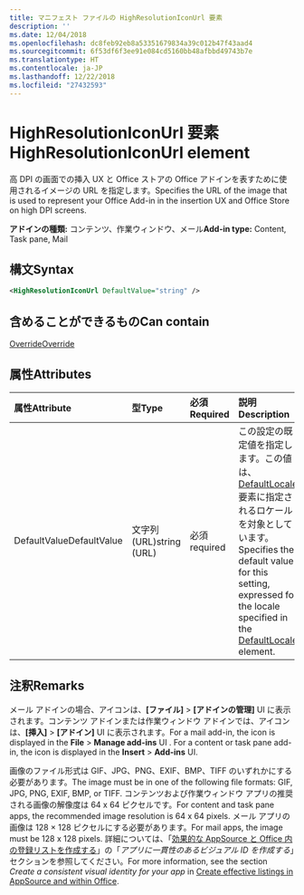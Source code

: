 ```yaml
---
title: マニフェスト ファイルの HighResolutionIconUrl 要素
description: ''
ms.date: 12/04/2018
ms.openlocfilehash: dc8feb92eb8a53351679834a39c012b47f43aad4
ms.sourcegitcommit: 6f53df6f3ee91e084cd5160bb48afbbd49743b7e
ms.translationtype: HT
ms.contentlocale: ja-JP
ms.lasthandoff: 12/22/2018
ms.locfileid: "27432593"
---
```

# <a name="highresolutioniconurl-element"></a><span data-ttu-id="e79ab-102">HighResolutionIconUrl 要素</span><span class="sxs-lookup"><span data-stu-id="e79ab-102">HighResolutionIconUrl element</span></span>

<span data-ttu-id="e79ab-103">高 DPI の画面での挿入 UX と Office ストアの Office アドインを表すために使用されるイメージの URL を指定します。</span><span class="sxs-lookup"><span data-stu-id="e79ab-103">Specifies the URL of the image that is used to represent your Office Add-in in the insertion UX and Office Store on high DPI screens.</span></span>

<span data-ttu-id="e79ab-104">**アドインの種類:** コンテンツ、作業ウィンドウ、メール</span><span class="sxs-lookup"><span data-stu-id="e79ab-104">**Add-in type:** Content, Task pane, Mail</span></span>

## <a name="syntax"></a><span data-ttu-id="e79ab-105">構文</span><span class="sxs-lookup"><span data-stu-id="e79ab-105">Syntax</span></span>

```XML
<HighResolutionIconUrl DefaultValue="string" />
```

## <a name="can-contain"></a><span data-ttu-id="e79ab-106">含めることができるもの</span><span class="sxs-lookup"><span data-stu-id="e79ab-106">Can contain</span></span>

[<span data-ttu-id="e79ab-107">Override</span><span class="sxs-lookup"><span data-stu-id="e79ab-107">Override</span></span>](override.md)

## <a name="attributes"></a><span data-ttu-id="e79ab-108">属性</span><span class="sxs-lookup"><span data-stu-id="e79ab-108">Attributes</span></span>

|<span data-ttu-id="e79ab-109">**属性**</span><span class="sxs-lookup"><span data-stu-id="e79ab-109">**Attribute**</span></span>|<span data-ttu-id="e79ab-110">**型**</span><span class="sxs-lookup"><span data-stu-id="e79ab-110">**Type**</span></span>|<span data-ttu-id="e79ab-111">**必須**</span><span class="sxs-lookup"><span data-stu-id="e79ab-111">**Required**</span></span>|<span data-ttu-id="e79ab-112">**説明**</span><span class="sxs-lookup"><span data-stu-id="e79ab-112">**Description**</span></span>|
|:-----|:-----|:-----|:-----|
|<span data-ttu-id="e79ab-113">DefaultValue</span><span class="sxs-lookup"><span data-stu-id="e79ab-113">DefaultValue</span></span>|<span data-ttu-id="e79ab-114">文字列 (URL)</span><span class="sxs-lookup"><span data-stu-id="e79ab-114">string (URL)</span></span>|<span data-ttu-id="e79ab-115">必須</span><span class="sxs-lookup"><span data-stu-id="e79ab-115">required</span></span>|<span data-ttu-id="e79ab-116">この設定の既定値を指定します。この値は、[DefaultLocale](defaultlocale.md) 要素に指定されるロケールを対象としています。</span><span class="sxs-lookup"><span data-stu-id="e79ab-116">Specifies the default value for this setting, expressed for the locale specified in the [DefaultLocale](defaultlocale.md) element.</span></span>|

## <a name="remarks"></a><span data-ttu-id="e79ab-117">注釈</span><span class="sxs-lookup"><span data-stu-id="e79ab-117">Remarks</span></span>

<span data-ttu-id="e79ab-p101">メール アドインの場合、アイコンは、**[ファイル]**  >  **[アドインの管理]** UI に表示されます。コンテンツ アドインまたは作業ウィンドウ アドインでは、アイコンは、**[挿入]**  >  **[アドイン]** UI に表示されます。</span><span class="sxs-lookup"><span data-stu-id="e79ab-p101">For a mail add-in, the icon is displayed in the  **File** > **Manage add-ins** UI . For a content or task pane add-in, the icon is displayed in the **Insert** > **Add-ins** UI.</span></span>

<span data-ttu-id="e79ab-120">画像のファイル形式は GIF、JPG、PNG、EXIF、BMP、TIFF のいずれかにする必要があります。</span><span class="sxs-lookup"><span data-stu-id="e79ab-120">The image must be in one of the following file formats: GIF, JPG, PNG, EXIF, BMP, or TIFF.</span></span> <span data-ttu-id="e79ab-121">コンテンツおよび作業ウィンドウ アプリの推奨される画像の解像度は 64 x 64 ピクセルです。</span><span class="sxs-lookup"><span data-stu-id="e79ab-121">For content and task pane apps, the recommended image resolution is 64 x 64 pixels.</span></span> <span data-ttu-id="e79ab-122">メール アプリの画像は 128 × 128 ピクセルにする必要があります。</span><span class="sxs-lookup"><span data-stu-id="e79ab-122">For mail apps, the image must be 128 x 128 pixels.</span></span> <span data-ttu-id="e79ab-123">詳細については、「[効果的な AppSource と Office 内の登録リストを作成する](/office/dev/store/create-effective-office-store-listings#create-a-consistent-visual-identity)」の「_アプリに一貫性のあるビジュアル ID を作成する_」セクションを参照してください。</span><span class="sxs-lookup"><span data-stu-id="e79ab-123">For more information, see the section  _Create a consistent visual identity for your app_ in [Create effective listings in AppSource and within Office](/office/dev/store/create-effective-office-store-listings#create-a-consistent-visual-identity).</span></span>
